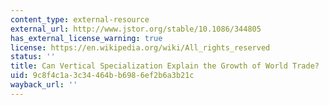 ```yaml
---
content_type: external-resource
external_url: http://www.jstor.org/stable/10.1086/344805
has_external_license_warning: true
license: https://en.wikipedia.org/wiki/All_rights_reserved
status: ''
title: Can Vertical Specialization Explain the Growth of World Trade?
uid: 9c8f4c1a-3c34-464b-b698-6ef2b6a3b21c
wayback_url: ''
---
```

